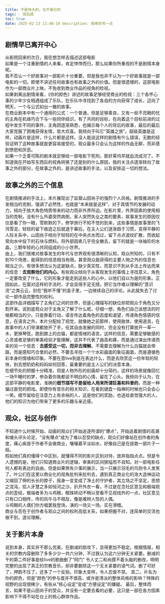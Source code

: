 ```yaml
---  
title: 不是伟大的，也不是烂的  
tags: - 观后感  
toc: true  
date: 2025-02-23 11:40:19 description: 简单的写一点
---  
```

## 剧情早已离开中心
从影院回来的次日，我在想怎样去描述这部电影  
如果是一个注重剧情的人来看，肯定悻悻而归，那么如果你所重视的不是剧情本身呢。  
我不否认一个好故事对一部影片十分重要，但是我也并不认为一个好故事就是一部电影的一切。即使不讲述任何故事也有故事之外的价值。但是很遗憾的，这部电影作为一部商业片上映，不免收到商业作品的视角的检视。  
如果剥离出剧情来看，《你的颜色》讲述的故事足够经受商业的检视：三个各怀心事的少年少女相遇组成了乐队，在乐队中寻找到了各自的方向获得了成长，迈向了明天，一个与公式如出一辙的故事。  
在商业剧本中有一个通用的公式：一个普通，但是足够善良，又有一些不亮眼的忧的主角在机缘巧合下与一些同伴结识，有了共同的目标，在向着这个目标前进的过程中发生不同的事件，主角团逐渐熟悉，也揭示每个人的背后的故事，最后的最后大家克服了困难获得友情，皆大欢喜。我倾向于叫它“英雄之旅”。超级英雄是这样，动画片是这样，什么片都是这样。没人能说这样的剧情有什么错误，无数的经验证明了这种故事就是更容易接受的，观众最多只会认为这样的作品无聊，而非感到愤怒和厌恶。  
如果一个乏善可陈的剧本就足够给一部电影下死刑，那好莱坞早就血流成河了。不知道我在开始写东西后的视角转换了还是别的什么原因，我的关注点逐渐转向了故事之外的部分，在故事之外的，是讲述故事的手法，以及安排这一切的想法。
## 故事之外的三个信息
在剧情推进的手法上，本片展现出了监督山田尚子的强烈个人风格。剧情推进的手发相当的克制，强调了必然性，也就是“本来就是这样”，对于其情节的发展的动力，倾向于放大角色特质带来的动力而非外界所迫。在影片里，外界因素的使用相当的克制，没有什么外婆突然病倒，家人突然失业之类的要素，故事发生的原因仅仅是看了你一眼，雪默默的下，修学旅行不知不觉的到来，这些事情是故事里的飞鸿雪泥，轻轻的留下痕迹之后就退于幕后。在主人公们逐渐趋于习惯，变得平静的人际关系中，山田尚子倾向于轻轻的在中央点水而过，留下点点波纹扩散，而收起常向水中投下的石块与燃料。将外部因素几乎完全撇去，留下的就是一块袖珍的水晶，三颗年轻的心共同组成的小小世界。  
由上，我们很难对故事发生的年代与世界观有很清晰的认知，观众所知的，只有不到10个场景，能得到的信息相当有限。甚至观众能获得的主要人物之外的信息也相当之少。有很多想法认为这是缺点，缺少真实性，而意识不到从手法上传达而来的信息：**去观察他们的内心**。有些观众倾向于从客观发生的事情上寻找意义，角色一定要改变了什么，它的形象才能走到这些人的心中，以他们自以为是的形象。正因如此，在面对这样的手法时，才会显得手足无措，把它当作难以理解的“意识流”之类云云，封在“我听不懂”的盒子里，一边继续自己的评论。从此就失去了讨论一部作品完整性的权利。  
这部作品详细描写了主角们之间的世界，但是心理描写的缺位却把观众于角色又分割开来。说到底观众对于主角又了解了什么呢，仔细一想，角色们自己谈想法的时候都相当的少。只是靠着行动，语言传达着角色的态度和渴望，传递角色情感的信息，在语言之外，本片分配给了视觉，就像她之前那样，使用肢体，使用道具，在故事中的人们导演都放开了手，任其自由发展的同时，完全没有打算放开一草一木，更换琴弦，跑到膝上的白猫，都是情绪的语言。这样的信息，需要足够敏感的心灵或者足够的审美经验才能理解，这并不代表了曲高和寡，而是通过演出传递而来的另一个信息：**去感受这一切，而非去理解**。不需要去理解为什么白猫就会带路，而是感知巧合里的必然，不要去寻找一个个水彩画面的象征画面，而是遵循色彩本身的情绪和印象。不要在意live到底在表达什么，而是去欣赏这一份年轻的轻快，别去想奶奶和妈妈如何回答，最重要的是主人公们的决意本身。  
在细节处的把握十分精准，但是人物外形的刻画却十分简约，这样的场景就像回忆一场午睡时的梦，参杂着你我都说不明白的心情，留在了心头。我倾向于认为，在这部平静的电影里，准确的**细节描写不是留给人用来所谓狂喜和科普的**，而是一种骗过直觉的把戏。即使你有音乐的相关知识，在看到键盘一指禅的时候也只会会心一笑。细节留给在注意力上有余裕的人，这是他们的奖励，也送给直觉强大的人，他们的知识为他们带来了更多的乐趣与亲近感。
## 观众，社区与创作
不知道什么时候开始，动画的观众们开始追逐所谓的“爆点”，开始追着剧情的高潮和噱头评头论足，“没有爆点”成为了难以忍受的缺点，观众们好像站在创作者的角度，痛心疾首于作者不会做商业，嚷嚷着平淡如水，好像自己是在拯救一部片子一般。  
假如他们真的懂得个中区别，就懂得不同的影片区别对待，放弃指指点点。但是令人遗憾的是，他们只知道商业片的逻辑，审美的区间狭隘而不自知。对一部电影任何人都有表达的自由，但是如果煞有介事的展示，当一只展示羽毛的鸟则令人发笑了。叶公们在这里以商业化的视角批判来批判去，遇到真正商业化的浩大造神运动又缩回了伸的长长的脖子，摇身一变变成了净土的守护者，其立场之不坚定，思想之混沌，拾人牙慧之多如恒河之沙。扒开外衣一看，不过是在念社区意见和极端观点的歪经，极端者多为斗鸡眼，眼珠转动不畅以至看不见视线外的一点，社区意见只有口口相传，传的风牛马不相及，像是难辨人性的人偶。  
斗鸡眼的人偶们你方唱罢我登场，演的一场又一场，实在滑稽。  
商业与否在于创作者与观众之间的权利高低关系，如果把握不对，连简单的交流也做不到，遑论理解。
## 关于影片本身
说到本身，其实并不那么完美，在删减的助攻下，显得更加不稳定。根据情报，相关的宗教内容删除了多多少少一共六分钟，不过我认为这六分钟无关紧要。删减的干的第二件好事是给live的歌曲删了“阿门”
令人丈二和尚摸不着头脑的删改，明明完整的出现了真正的宗教音乐，却非要删除这一个无关紧要的语气词。删了可好了，押韵不压了，还多了一个反拍，印象大变样，令人忍俊不禁。
其二，片名为你的颜色，但是”颜色“的参与度并不很高，或许是清淡的整体风格的影响？特殊的视野的出现很稀少，有些从“核心设定”变成“方便设定”的嫌疑。
最后，整体而言，如果不是山田尚子的受众，并没有一定要去看的必要，这只是一部在各方因素影响下不得不站在台上的核心群体作品。